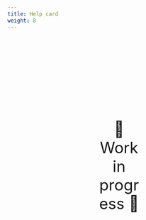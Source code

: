 ```yaml
---
title: Help card
weight: 8
---
```

<div style="text-align: center; font-size:2.5em;margin: 200px;">🚧 Work in progress 🚧</div>